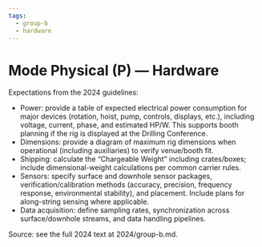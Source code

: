 ```yaml
---
tags:
  - group-b
  - hardware
---
```


# Mode Physical (P) — Hardware

Expectations from the 2024 guidelines:

- Power: provide a table of expected electrical power consumption for major devices (rotation, hoist, pump, controls, displays, etc.), including voltage, current, phase, and estimated HP/W. This supports booth planning if the rig is displayed at the Drilling Conference.
- Dimensions: provide a diagram of maximum rig dimensions when operational (including auxiliaries) to verify venue/booth fit.
- Shipping: calculate the “Chargeable Weight” including crates/boxes; include dimensional-weight calculations per common carrier rules.
- Sensors: specify surface and downhole sensor packages, verification/calibration methods (accuracy, precision, frequency response, environmental stability), and placement. Include plans for along-string sensing where applicable.
- Data acquisition: define sampling rates, synchronization across surface/downhole streams, and data handling pipelines.

Source: see the full 2024 text at 2024/group-b.md.
